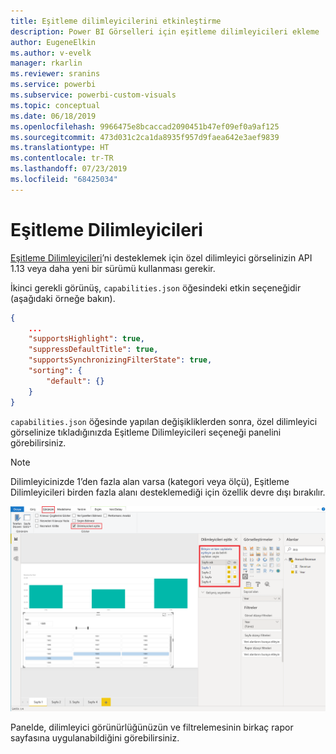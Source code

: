 ```yaml
---
title: Eşitleme dilimleyicilerini etkinleştirme
description: Power BI Görselleri için eşitleme dilimleyicileri ekleme
author: EugeneElkin
ms.author: v-evelk
manager: rkarlin
ms.reviewer: sranins
ms.service: powerbi
ms.subservice: powerbi-custom-visuals
ms.topic: conceptual
ms.date: 06/18/2019
ms.openlocfilehash: 9966475e8bcaccad2090451b47ef09ef0a9af125
ms.sourcegitcommit: 473d031c2ca1da8935f957d9faea642e3aef9839
ms.translationtype: HT
ms.contentlocale: tr-TR
ms.lasthandoff: 07/23/2019
ms.locfileid: "68425034"
---
```

# <a name="sync-slicers"></a>Eşitleme Dilimleyicileri

[Eşitleme Dilimleyicileri](https://docs.microsoft.com/power-bi/desktop-slicers)’ni desteklemek için özel dilimleyici görselinizin API 1.13 veya daha yeni bir sürümü kullanması gerekir.

İkinci gerekli görünüş, `capabilities.json` öğesindeki etkin seçeneğidir (aşağıdaki örneğe bakın).

```json
{
    ...
    "supportsHighlight": true,
    "suppressDefaultTitle": true,
    "supportsSynchronizingFilterState": true,
    "sorting": {
        "default": {}
    }
}
```

`capabilities.json` öğesinde yapılan değişikliklerden sonra, özel dilimleyici görselinize tıkladığınızda Eşitleme Dilimleyicileri seçeneği panelini görebilirsiniz.

> [!NOTE]
> Dilimleyicinizde 1’den fazla alan varsa (kategori veya ölçü), Eşitleme Dilimleyicileri birden fazla alanı desteklemediği için özellik devre dışı bırakılır.

![Eşitleme dilimleyicileri paneli](./media/sync-slicers-panel.png)

Panelde, dilimleyici görünürlüğünüzün ve filtrelemesinin birkaç rapor sayfasına uygulanabildiğini görebilirsiniz.
